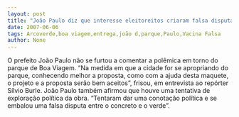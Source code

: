```yaml
---
layout: post
title: "João Paulo diz que interesse eleitoreitos criaram falsa disputa entre concreto e verde no parque de Boa Viagem"
date: 2007-06-06
tags: Arcoverde,boa viagem,entrega,joão d,parque,Paulo,Vacina Falsa
author: None
---
```

O prefeito Jo&atilde;o Paulo n&atilde;o se furtou a comentar a pol&ecirc;mica em torno do parque de Boa Viagem.
&ldquo;Na medida em que a cidade for se apropriando do parque, conhecendo melhor a proposta, como com a ajuda desta maquete, o projeto e a proposta ser&atilde;o bem aceitos&rdquo;, frisou, em entrevista ao rep&oacute;rter S&iacute;lvio Burle.
Jo&atilde;o Paulo tamb&eacute;m afirmou que houve uma tentativa de explora&ccedil;&atilde;o pol&iacute;tica da obra.
&ldquo;Tentaram dar uma conota&ccedil;&atilde;o pol&iacute;tica e se embalou uma falsa disputa entre o concreto e o verde&rdquo;. 